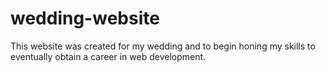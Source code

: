# wedding-website

This website was created for my wedding and to begin honing my skills to eventually obtain a career in web development.

